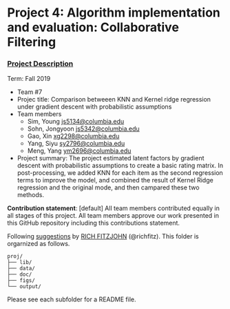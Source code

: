 # Project 4: Algorithm implementation and evaluation: Collaborative Filtering

### [Project Description](doc/project4_desc.md)

Term: Fall 2019

+ Team #7 
+ Projec title: Comparison betweeen KNN and Kernel ridge regression under gradient descent with probabilistic assumptions
+ Team members
	+ Sim, Young js5134@columbia.edu
	+ Sohn, Jongyoon js5342@columbia.edu
	+ Gao, Xin xg2298@columbia.edu
	+ Yang, Siyu sy2796@columbia.edu
	+ Meng, Yang ym2696@columbia.edu
+ Project summary: The project estimated latent factors by gradient descent with probabilistic assumptions to create a basic rating matrix. In post-processing, we added KNN for each item as the second regression terms to improve the model, and combined the result of Kernel Ridge regression and the original mode, and then campared these two methods.
	
**Contribution statement**: [default] All team members contributed equally in all stages of this project. All team members approve our work presented in this GitHub repository including this contributions statement. 

Following [suggestions](http://nicercode.github.io/blog/2013-04-05-projects/) by [RICH FITZJOHN](http://nicercode.github.io/about/#Team) (@richfitz). This folder is orgarnized as follows.

```
proj/
├── lib/
├── data/
├── doc/
├── figs/
└── output/
```

Please see each subfolder for a README file.
